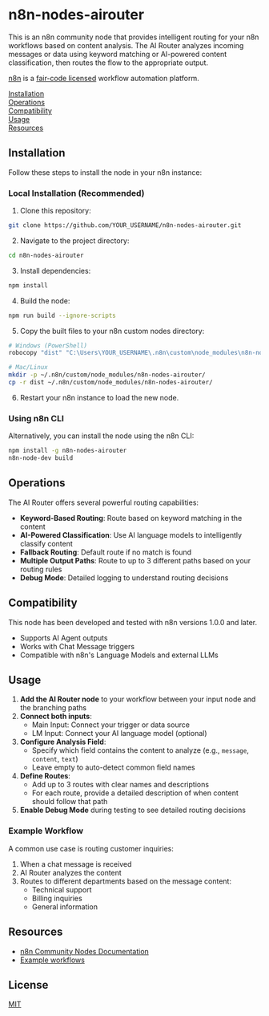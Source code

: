 # n8n-nodes-airouter

This is an n8n community node that provides intelligent routing for your n8n workflows based on content analysis. The AI Router analyzes incoming messages or data using keyword matching or AI-powered content classification, then routes the flow to the appropriate output.

[n8n](https://n8n.io/) is a [fair-code licensed](https://docs.n8n.io/reference/license/) workflow automation platform.

[Installation](#installation)  
[Operations](#operations)  
[Compatibility](#compatibility)  
[Usage](#usage)  
[Resources](#resources)  

## Installation

Follow these steps to install the node in your n8n instance:

### Local Installation (Recommended)

1. Clone this repository:
```bash
git clone https://github.com/YOUR_USERNAME/n8n-nodes-airouter.git
```

2. Navigate to the project directory:
```bash
cd n8n-nodes-airouter
```

3. Install dependencies:
```bash
npm install
```

4. Build the node:
```bash
npm run build --ignore-scripts
```

5. Copy the built files to your n8n custom nodes directory:
```bash
# Windows (PowerShell)
robocopy "dist" "C:\Users\YOUR_USERNAME\.n8n\custom\node_modules\n8n-nodes-airouter\dist" /E

# Mac/Linux
mkdir -p ~/.n8n/custom/node_modules/n8n-nodes-airouter/
cp -r dist ~/.n8n/custom/node_modules/n8n-nodes-airouter/
```

6. Restart your n8n instance to load the new node.

### Using n8n CLI

Alternatively, you can install the node using the n8n CLI:

```bash
npm install -g n8n-nodes-airouter
n8n-node-dev build
```

## Operations

The AI Router offers several powerful routing capabilities:

- **Keyword-Based Routing**: Route based on keyword matching in the content
- **AI-Powered Classification**: Use AI language models to intelligently classify content
- **Fallback Routing**: Default route if no match is found
- **Multiple Output Paths**: Route to up to 3 different paths based on your routing rules
- **Debug Mode**: Detailed logging to understand routing decisions

## Compatibility

This node has been developed and tested with n8n versions 1.0.0 and later.

- Supports AI Agent outputs
- Works with Chat Message triggers
- Compatible with n8n's Language Models and external LLMs

## Usage

1. **Add the AI Router node** to your workflow between your input node and the branching paths
2. **Connect both inputs**:
   - Main Input: Connect your trigger or data source
   - LM Input: Connect your AI language model (optional)
3. **Configure Analysis Field**:
   - Specify which field contains the content to analyze (e.g., `message`, `content`, `text`)
   - Leave empty to auto-detect common field names
4. **Define Routes**:
   - Add up to 3 routes with clear names and descriptions
   - For each route, provide a detailed description of when content should follow that path
5. **Enable Debug Mode** during testing to see detailed routing decisions

### Example Workflow

A common use case is routing customer inquiries:

1. When a chat message is received
2. AI Router analyzes the content
3. Routes to different departments based on the message content:
   - Technical support
   - Billing inquiries
   - General information

## Resources

* [n8n Community Nodes Documentation](https://docs.n8n.io/integrations/community-nodes/)
* [Example workflows](https://n8n.io/workflows)

## License

[MIT](https://github.com/n8n-io/n8n/blob/master/packages/nodes-base/LICENSE.md)
